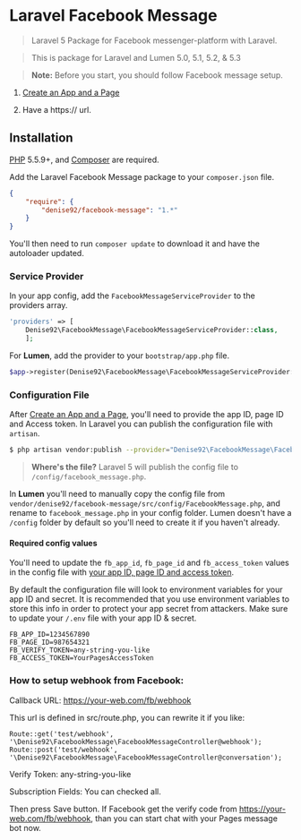 # Laravel Facebook Message

> Laravel 5 Package for Facebook messenger-platform with Laravel.

> This is package for Laravel and Lumen 5.0, 5.1, 5.2, & 5.3

> **Note:** Before you start, you should follow Facebook message setup.

1. [Create an App and a Page](https://developers.facebook.com/docs/messenger-platform/guides/setup)

2. Have a https:// url.

## Installation

[PHP](https://php.net) 5.5.9+, and [Composer](https://getcomposer.org) are required.

Add the Laravel Facebook Message package to your `composer.json` file.  

```json
{
    "require": {
        "denise92/facebook-message": "1.*"
    }
}
```

You'll then need to run `composer update` to download it and have the autoloader updated.


### Service Provider

In your app config, add the `FacebookMessageServiceProvider` to the providers array.

```php
'providers' => [
    Denise92\FacebookMessage\FacebookMessageServiceProvider::class,
    ];
```

For **Lumen**, add the provider to your `bootstrap/app.php` file.

```php
$app->register(Denise92\FacebookMessage\FacebookMessageServiceProvider::class);
```


### Configuration File

After [Create an App and a Page](https://developers.facebook.com/docs/messenger-platform/guides/setup), you'll need to provide the app ID, page ID and Access token. In Laravel you can publish the configuration file with `artisan`.

```bash
$ php artisan vendor:publish --provider="Denise92\FacebookMessage\FacebookMessageServiceProvider" --tag="config"
```

> **Where's the file?** Laravel 5 will publish the config file to `/config/facebook_message.php`.

In **Lumen** you'll need to manually copy the config file from `vendor/denise92/facebook-message/src/config/FacebookMessage.php`, and rename to `facebook_message.php` in your config folder. Lumen doesn't have a `/config` folder by default so you'll need to create it if you haven't already.

#### Required config values

You'll need to update the `fb_app_id`, `fb_page_id` and `fb_access_token` values in the config file with [your app ID, page ID and access token](https://developers.facebook.com/apps).

By default the configuration file will look to environment variables for your app ID and secret. It is recommended that you use environment variables to store this info in order to protect your app secret from attackers. Make sure to update your `/.env` file with your app ID & secret.

```
FB_APP_ID=1234567890
FB_PAGE_ID=987654321
FB_VERIFY_TOKEN=any-string-you-like
FB_ACCESS_TOKEN=YourPagesAccessToken
```


### How to setup webhook from Facebook:

Callback URL: https://your-web.com/fb/webhook

This url is defined in src/route.php, you can rewrite it if you like:

```
Route::get('test/webhook', '\Denise92\FacebookMessage\FacebookMessageController@webhook');
Route::post('test/webhook', '\Denise92\FacebookMessage\FacebookMessageController@conversation');
```

Verify Token: any-string-you-like

Subscription Fields: You can checked all.

Then press Save button. If Facebook get the verify code from https://your-web.com/fb/webhook, than you can start chat with your Pages message bot now.

